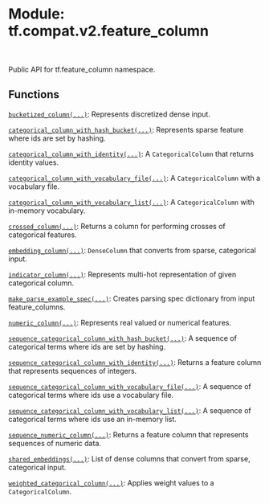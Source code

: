 <div itemscope itemtype="http://developers.google.com/ReferenceObject">
<meta itemprop="name" content="tf.compat.v2.feature_column" />
<meta itemprop="path" content="Stable" />
</div>

# Module: tf.compat.v2.feature_column


<table class="tfo-notebook-buttons tfo-api" align="left">
</table>



Public API for tf.feature_column namespace.



## Functions

[`bucketized_column(...)`](../../../tf/feature_column/bucketized_column.md): Represents discretized dense input.

[`categorical_column_with_hash_bucket(...)`](../../../tf/feature_column/categorical_column_with_hash_bucket.md): Represents sparse feature where ids are set by hashing.

[`categorical_column_with_identity(...)`](../../../tf/feature_column/categorical_column_with_identity.md): A `CategoricalColumn` that returns identity values.

[`categorical_column_with_vocabulary_file(...)`](../../../tf/feature_column/categorical_column_with_vocabulary_file.md): A `CategoricalColumn` with a vocabulary file.

[`categorical_column_with_vocabulary_list(...)`](../../../tf/feature_column/categorical_column_with_vocabulary_list.md): A `CategoricalColumn` with in-memory vocabulary.

[`crossed_column(...)`](../../../tf/feature_column/crossed_column.md): Returns a column for performing crosses of categorical features.

[`embedding_column(...)`](../../../tf/feature_column/embedding_column.md): `DenseColumn` that converts from sparse, categorical input.

[`indicator_column(...)`](../../../tf/feature_column/indicator_column.md): Represents multi-hot representation of given categorical column.

[`make_parse_example_spec(...)`](../../../tf/feature_column/make_parse_example_spec.md): Creates parsing spec dictionary from input feature_columns.

[`numeric_column(...)`](../../../tf/feature_column/numeric_column.md): Represents real valued or numerical features.

[`sequence_categorical_column_with_hash_bucket(...)`](../../../tf/feature_column/sequence_categorical_column_with_hash_bucket.md): A sequence of categorical terms where ids are set by hashing.

[`sequence_categorical_column_with_identity(...)`](../../../tf/feature_column/sequence_categorical_column_with_identity.md): Returns a feature column that represents sequences of integers.

[`sequence_categorical_column_with_vocabulary_file(...)`](../../../tf/feature_column/sequence_categorical_column_with_vocabulary_file.md): A sequence of categorical terms where ids use a vocabulary file.

[`sequence_categorical_column_with_vocabulary_list(...)`](../../../tf/feature_column/sequence_categorical_column_with_vocabulary_list.md): A sequence of categorical terms where ids use an in-memory list.

[`sequence_numeric_column(...)`](../../../tf/feature_column/sequence_numeric_column.md): Returns a feature column that represents sequences of numeric data.

[`shared_embeddings(...)`](../../../tf/feature_column/shared_embeddings.md): List of dense columns that convert from sparse, categorical input.

[`weighted_categorical_column(...)`](../../../tf/feature_column/weighted_categorical_column.md): Applies weight values to a `CategoricalColumn`.

